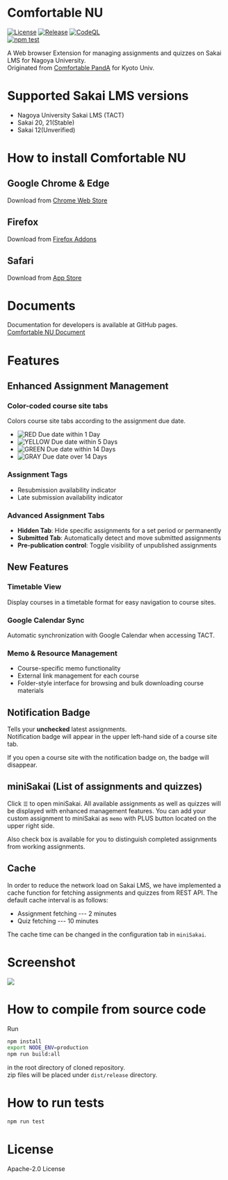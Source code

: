 # Comfortable NU
[![License](https://img.shields.io/github/license/kyoto-u/comfortable-sakai?color=orange)](https://github.com/kyoto-u/comfortable-sakai/blob/master/LICENSE)
[![Release](https://img.shields.io/github/v/release/kyoto-u/comfortable-sakai?include_prereleases)](https://github.com/kyoto-u/comfortable-sakai/releases)
[![CodeQL](https://github.com/kyoto-u/comfortable-sakai/actions/workflows/codeql-analysis.yml/badge.svg)](https://github.com/kyoto-u/comfortable-sakai/actions/workflows/codeql-analysis.yml)  
[![npm test](https://github.com/kyoto-u/comfortable-sakai/actions/workflows/npm_tests.yml/badge.svg)](https://github.com/kyoto-u/comfortable-sakai/actions/workflows/npm_tests.yml)

A Web browser Extension for managing assignments and quizzes on Sakai LMS for Nagoya University.  
Originated from [Comfortable PandA](https://github.com/comfortable-panda/ComfortablePandATS) for Kyoto Univ.

# Supported Sakai LMS versions
- Nagoya University Sakai LMS (TACT)
- Sakai 20, 21(Stable)
- Sakai 12(Unverified)

# How to install Comfortable NU
## Google Chrome & Edge
Download from [Chrome Web Store](https://chrome.google.com/webstore/detail/comfortable-sakai/dljchadmceknaijmdmnaaodjkkidhakh)
<!--
1. Download latest version of `Comfortable-Sakai.zip` from [HERE](https://github.com/kyoto-u/comfortable-sakai/releases).
2. Unzip `Comfortable-Sakai.zip`.
3. Go to `chrome://extensions/` on your Google Chrome.
4. Enable **developer mode**.
5. Click **LOAD UNPACKED** button on upper left corner.
6. Select the folder you unzipped and install.
7. You are now ready to use :) Log in to your Sakai LMS website!
-->

## Firefox
Download from [Firefox Addons](https://addons.mozilla.org/ja/firefox/addon/comfortable-sakai/)
<!--
1. Download latest version of `Comfortable-Sakai.zip` from [HERE](https://github.com/kyoto-u/comfortable-sakai/releases).
3. Go to `about:debugging#/runtime/this-firefox` on your Firefox.
5. Click **Load Temporary Add-on...** button in `Temporary Extensions` section.
6. Select the zip file you downloaded and install.
7. You are now ready to use :) Log in to your Sakai LMS website!
-->

## Safari 
Download from [App Store](https://apps.apple.com/jp/app/comfortable-panda/id1572408187?mt=12)

# Documents
Documentation for developers is available at GitHub pages.  
[Comfortable NU Document](https://das08.github.io/comfortable-sakai-document/)

# Features

## Enhanced Assignment Management
### Color-coded course site tabs
Colors course site tabs according to the assignment due date.
- ![RED](https://user-images.githubusercontent.com/41512077/169223701-8f434e9b-554f-42f2-9e53-396f87233d5a.png)
  Due date within 1 Day
- ![YELLOW](https://user-images.githubusercontent.com/41512077/169223706-068fb022-7c28-4958-bcd7-9b24d0ad7837.png)
  Due date within 5 Days
- ![GREEN](https://user-images.githubusercontent.com/41512077/169223710-4613fe1f-af15-40ee-9d69-a27ec5c1f0d8.png)
  Due date within 14 Days
- ![GRAY](https://user-images.githubusercontent.com/41512077/169223714-5dc9f6af-2576-40ae-9c03-c426c4a6221b.png)
  Due date over 14 Days

### Assignment Tags
- Resubmission availability indicator
- Late submission availability indicator
  
### Advanced Assignment Tabs
- **Hidden Tab**: Hide specific assignments for a set period or permanently
- **Submitted Tab**: Automatically detect and move submitted assignments
- **Pre-publication control**: Toggle visibility of unpublished assignments

## New Features

### Timetable View
Display courses in a timetable format for easy navigation to course sites.

### Google Calendar Sync
Automatic synchronization with Google Calendar when accessing TACT.

### Memo & Resource Management
- Course-specific memo functionality
- External link management for each course
- Folder-style interface for browsing and bulk downloading course materials

## Notification Badge
Tells your **unchecked** latest assignments.  
Notification badge will appear in the upper left-hand side of a course site tab.

If you open a course site with the notification badge on, the badge will disappear.

## miniSakai (List of assignments and quizzes)
Click `☰` to open miniSakai.
All available assignments as well as quizzes will be displayed with enhanced management features.
You can add your custom assignment to miniSakai as `memo` with PLUS button located on the upper right side.

Also check box is available for you to distinguish completed assignments from working assignments.

## Cache
In order to reduce the network load on Sakai LMS, we have implemented a cache function for fetching assignments and quizzes from REST API.
The default cache interval is as follows:
- Assignment fetching --- 2 minutes
- Quiz fetching --- 10 minutes

The cache time can be changed in the configuration tab in `miniSakai`.

# Screenshot
![](https://user-images.githubusercontent.com/41512077/140854635-974aee4b-fea3-4051-8956-ac696d1648ec.png)


# How to compile from source code
Run
```bash
npm install
export NODE_ENV=production
npm run build:all
```
in the root directory of cloned repository.  
zip files will be placed under `dist/release` directory.

# How to run tests
```bash
npm run test
```

# License
Apache-2.0 License
